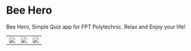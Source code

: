 # Bee Hero
Bee Hero, Simple Quiz app for FPT Polytechnic.
Relax and Enjoy your life!

<table border="0" cellspacing="0" cellpadding="0">
	<tr>
		<td><img src="https://i.imgur.com/Do6gVAq.jpeg"/></td>
		<td>
	<img src="https://i.imgur.com/XcVLeKB.jpeg"/></td>
	<td>
	<img src="https://i.imgur.com/fcTD9Dc.jpeg"/></td>
</tr>
</table>

